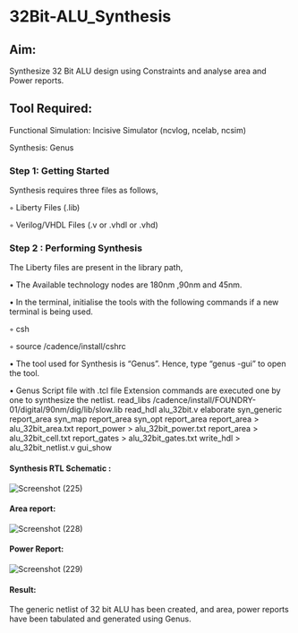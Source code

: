 # 32Bit-ALU_Synthesis

## Aim:

Synthesize 32 Bit ALU design using Constraints and analyse area and Power reports.

## Tool Required:

Functional Simulation: Incisive Simulator (ncvlog, ncelab, ncsim)

Synthesis: Genus

### Step 1: Getting Started

Synthesis requires three files as follows,

◦ Liberty Files (.lib)

◦ Verilog/VHDL Files (.v or .vhdl or .vhd)

### Step 2 : Performing Synthesis

The Liberty files are present in the library path,

• The Available technology nodes are 180nm ,90nm and 45nm.

• In the terminal, initialise the tools with the following commands if a new terminal is being
used.

◦ csh

◦ source /cadence/install/cshrc

• The tool used for Synthesis is “Genus”. Hence, type “genus -gui” to open the tool.

• Genus Script file with .tcl file Extension commands are executed one by one to synthesize the netlist.
            read_libs /cadence/install/FOUNDRY-01/digital/90nm/dig/lib/slow.lib
            read_hdl alu_32bit.v
            elaborate
            syn_generic
            report_area
            syn_map
            report_area
            syn_opt
            report_area 
            report_area > alu_32bit_area.txt
            report_power > alu_32bit_power.txt
            report_area > alu_32bit_cell.txt
            report_gates > alu_32bit_gates.txt
            write_hdl > alu_32bit_netlist.v
            gui_show

#### Synthesis RTL Schematic :
![Screenshot (225)](https://github.com/user-attachments/assets/0931bc54-f3ac-498f-8d02-8415a39ea244)

#### Area report:
![Screenshot (228)](https://github.com/user-attachments/assets/564c75b8-9d6a-473e-a102-86d209c94e80)

#### Power Report:
![Screenshot (229)](https://github.com/user-attachments/assets/385f84f8-fc85-4e00-a871-82308cdf21c9)

#### Result: 

The generic netlist of 32 bit ALU  has been created, and area, power reports have been tabulated and generated using Genus.
